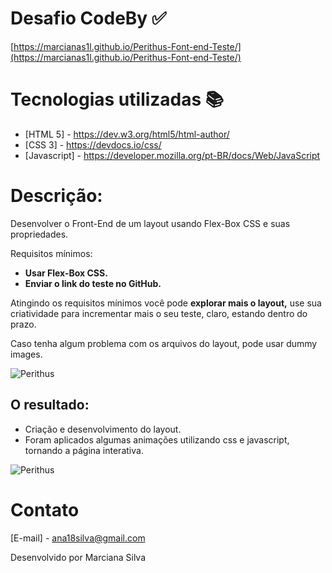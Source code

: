  
# Desafio CodeBy :white_check_mark:
[https://marcianas1l.github.io/Perithus-Font-end-Teste/](https://marcianas1l.github.io/Perithus-Font-end-Teste/)


# Tecnologias utilizadas :books:

* [HTML 5] - https://dev.w3.org/html5/html-author/
* [CSS 3] - https://devdocs.io/css/
* [Javascript] - https://developer.mozilla.org/pt-BR/docs/Web/JavaScript


# Descrição:

Desenvolver o Front-End de um layout usando Flex-Box CSS e suas propriedades.

Requisitos mínimos:

- **Usar Flex-Box CSS.**
- **Enviar o link do teste no GitHub.**

Atingindo os requisitos mínimos você pode **explorar mais o layout,** use sua criatividade para incrementar mais o seu teste, claro, estando dentro do prazo.

Caso tenha algum problema com os arquivos do layout, pode usar dummy images.

![Perithus](assets/img/perithusant.gif)



## O resultado: 
  - Criação e desenvolvimento do layout.
  - Foram aplicados algumas animações utilizando css e javascript, tornando a página interativa.


![Perithus](assets/img/perithus.gif)


# Contato
[E-mail] - ana18silva@gmail.com

Desenvolvido por Marciana Silva
